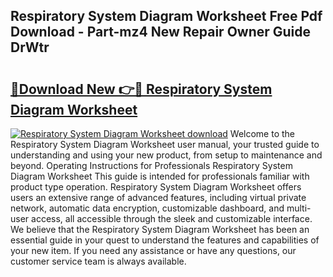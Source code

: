 ## Respiratory System Diagram Worksheet Free Pdf Download - Part-mz4 New Repair Owner Guide DrWtr

# <h2><a href="http://dfrh96.blite.top/?on=Respiratory+System+Diagram+Worksheet">🔗Download New 👉🔴 Respiratory System Diagram Worksheet</a></h2>

[![Respiratory System Diagram Worksheet download](https://i.imgur.com/lujVjoI.png)](http://dfrh96.blite.top/?on=Respiratory+System+Diagram+Worksheet)
Welcome to the Respiratory System Diagram Worksheet user manual, your trusted guide to understanding and using your new product, from setup to maintenance and beyond. Operating Instructions for Professionals Respiratory System Diagram Worksheet This guide is intended for professionals familiar with product type operation. Respiratory System Diagram Worksheet offers users an extensive range of advanced features, including virtual private network, automatic data encryption, customizable dashboard, and multi-user access, all accessible through the sleek and customizable interface. We believe that the Respiratory System Diagram Worksheet has been an essential guide in your quest to understand the features and capabilities of your new item. If you need any assistance or have any questions, our customer service team is always available.
